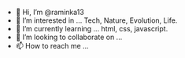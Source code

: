 - 👋 Hi, I’m @raminka13
- 👀 I’m interested in ... Tech, Nature, Evolution, Life.
- 🌱 I’m currently learning ... html, css, javascript.
- 💞️ I’m looking to collaborate on ... 
- 📫 How to reach me ... 

<!---
raminka13/raminka13 is a ✨ special ✨ repository because its `README.md` (this file) appears on your GitHub profile.
You can click the Preview link to take a look at your changes.
--->
